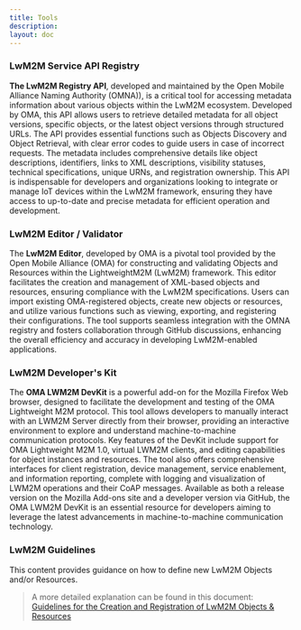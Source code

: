 ```yaml
---
title: Tools
description:
layout: doc
---
```


### LwM2M Service API Registry
<strong>The LwM2M Registry API</strong>, developed and maintained by the Open Mobile Alliance Naming Authority (OMNA)), is a critical tool for accessing metadata information about various objects within the LwM2M ecosystem. Developed by OMA, this API allows users to retrieve detailed metadata for all object versions, specific objects, or the latest object versions through structured URLs. The API provides essential functions such as Objects Discovery and Object Retrieval, with clear error codes to guide users in case of incorrect requests. The metadata includes comprehensive details like object descriptions, identifiers, links to XML descriptions, visibility statuses, technical specifications, unique URNs, and registration ownership. This API is indispensable for developers and organizations looking to integrate or manage IoT devices within the LwM2M framework, ensuring they have access to up-to-date and precise metadata for efficient operation and development.

### LwM2M Editor / Validator
The <strong>LwM2M Editor</strong>, developed by OMA is a pivotal tool provided by the Open Mobile Alliance (OMA) for constructing and validating Objects and Resources within the LightweightM2M (LwM2M) framework. This editor facilitates the creation and management of XML-based objects and resources, ensuring compliance with the LwM2M specifications. Users can import existing OMA-registered objects, create new objects or resources, and utilize various functions such as viewing, exporting, and registering their configurations. The tool supports seamless integration with the OMNA registry and fosters collaboration through GitHub discussions, enhancing the overall efficiency and accuracy in developing LwM2M-enabled applications.

### LwM2M Developer's Kit
The <strong>OMA LWM2M DevKit</strong></a> is a powerful add-on for the Mozilla Firefox Web browser, designed to facilitate the development and testing of the OMA Lightweight M2M protocol. This tool allows developers to manually interact with an LWM2M Server directly from their browser, providing an interactive environment to explore and understand machine-to-machine communication protocols. Key features of the DevKit include support for OMA Lightweight M2M 1.0, virtual LWM2M clients, and editing capabilities for object instances and resources. The tool also offers comprehensive interfaces for client registration, device management, service enablement, and information reporting, complete with logging and visualization of LWM2M operations and their CoAP messages. Available as both a release version on the Mozilla Add-ons site and a developer version via GitHub, the OMA LWM2M DevKit is an essential resource for developers aiming to leverage the latest advancements in machine-to-machine communication technology.

### LwM2M Guidelines

This content provides guidance on how to define new LwM2M Objects and/or Resources.

>A more detailed explanation can be found in this document: [Guidelines for the Creation and Registration of LwM2M Objects & Resources](http://www.openmobilealliance.org/documents/whitepapers/OMA-ORG-Guidelines_Creation_Registration_LwM2M_Objects_Resources-V1_0_1-20190115-A.pdf)


